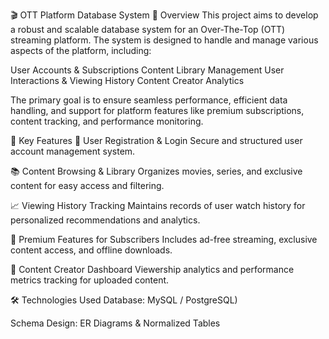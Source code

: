 🎬 OTT Platform Database System
📌 Overview
This project aims to develop a robust and scalable database system for an Over-The-Top (OTT) streaming platform. The system is designed to handle and manage various aspects of the platform, including:

User Accounts & Subscriptions
Content Library Management
User Interactions & Viewing History
Content Creator Analytics

The primary goal is to ensure seamless performance, efficient data handling, and support for platform features like premium subscriptions, content tracking, and performance monitoring.

🚀 Key Features
👤 User Registration & Login
Secure and structured user account management system.

📚 Content Browsing & Library
Organizes movies, series, and exclusive content for easy access and filtering.

📈 Viewing History Tracking
Maintains records of user watch history for personalized recommendations and analytics.

💎 Premium Features for Subscribers
Includes ad-free streaming, exclusive content access, and offline downloads.

🎥 Content Creator Dashboard
Viewership analytics and performance metrics tracking for uploaded content.

🛠️ Technologies Used
Database: MySQL / PostgreSQL)

Schema Design: ER Diagrams & Normalized Tables


